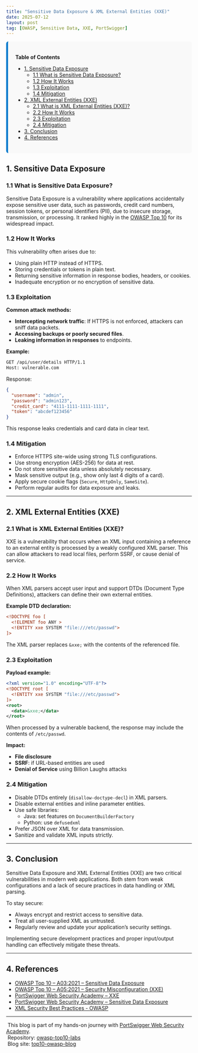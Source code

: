 ```yaml
---
title: "Sensitive Data Exposure & XML External Entities (XXE)"
date: 2025-07-12
layout: post
tag: [OWASP, Sensitive Data, XXE, PortSwigger]
---
```


<div style="display: flex; gap: 30px; align-items: flex-start; margin-bottom: 30px;">

 <!-- Table of Contents -->
 <div style="flex: 1; background-color: #f9f9f9; padding: 20px; border-left: 5px solid #007acc; border-radius: 6px;">

   <strong>Table of Contents</strong>
  <ul>
     <li><a href="#1-sensitive-data-exposure">1. Sensitive Data Exposure</a>
       <ul>
         <li><a href="#11-what-is-sensitive-data-exposure">1.1 What is Sensitive Data Exposure?</a></li>
         <li><a href="#12-how-it-works">1.2 How It Works</a></li>
        <li><a href="#13-exploitation">1.3 Exploitation</a></li>
         <li><a href="#14-mitigation">1.4 Mitigation</a></li>
       </ul>
     </li>
     <li><a href="#2-xml-external-entities-xxe">2. XML External Entities (XXE)</a>
       <ul>
         <li><a href="#21-what-is-xml-external-entities-xxe">2.1 What is XML External Entities (XXE)?</a></li>
         <li><a href="#22-how-it-works">2.2 How It Works</a></li>
         <li><a href="#23-exploitation">2.3 Exploitation</a></li>
         <li><a href="#24-mitigation">2.4 Mitigation</a></li>
       </ul>
     </li>
    <li><a href="#3-conclusion">3. Conclusion</a></li>
     <li><a href="#4-references">4. References</a></li>
   </ul>
 </div>
</div>

## 1. Sensitive Data Exposure

### 1.1 What is Sensitive Data Exposure?

Sensitive Data Exposure is a vulnerability where applications accidentally expose sensitive user data, such as passwords, credit card numbers, session tokens, or personal identifiers (PII), due to insecure storage, transmission, or processing. It ranked highly in the [OWASP Top 10](https://owasp.org/www-project-top-ten/) for its widespread impact.

### 1.2 How It Works

This vulnerability often arises due to:

- Using plain HTTP instead of HTTPS.
- Storing credentials or tokens in plain text.
- Returning sensitive information in response bodies, headers, or cookies.
- Inadequate encryption or no encryption of sensitive data.

### 1.3 Exploitation

**Common attack methods:**

- **Intercepting network traffic**: If HTTPS is not enforced, attackers can sniff data packets.
- **Accessing backups or poorly secured files**.
- **Leaking information in responses** to endpoints.

**Example:**
```bash
GET /api/user/details HTTP/1.1
Host: vulnerable.com
```

Response:
```json
{
  "username": "admin",
  "password": "admin123",
  "credit_card": "4111-1111-1111-1111",
  "token": "abcdef123456"
}
```
This response leaks credentials and card data in clear text.

### 1.4 Mitigation

- Enforce HTTPS site-wide using strong TLS configurations.
- Use strong encryption (AES-256) for data at rest.
- Do not store sensitive data unless absolutely necessary.
- Mask sensitive output (e.g., show only last 4 digits of a card).
- Apply secure cookie flags (`Secure`, `HttpOnly`, `SameSite`).
- Perform regular audits for data exposure and leaks.

---

## 2. XML External Entities (XXE)

### 2.1 What is XML External Entities (XXE)?

XXE is a vulnerability that occurs when an XML input containing a reference to an external entity is processed by a weakly configured XML parser. This can allow attackers to read local files, perform SSRF, or cause denial of service.

### 2.2 How It Works

When XML parsers accept user input and support DTDs (Document Type Definitions), attackers can define their own external entities.

**Example DTD declaration:**
```xml
<!DOCTYPE foo [
  <!ELEMENT foo ANY >
  <!ENTITY xxe SYSTEM "file:///etc/passwd">
]>
```
The XML parser replaces `&xxe;` with the contents of the referenced file.

### 2.3 Exploitation

**Payload example:**
```xml
<?xml version="1.0" encoding="UTF-8"?>
<!DOCTYPE root [
  <!ENTITY xxe SYSTEM "file:///etc/passwd">
]>
<root>
  <data>&xxe;</data>
</root>
```
When processed by a vulnerable backend, the response may include the contents of `/etc/passwd`.

**Impact:**
- **File disclosure**
- **SSRF**: if URL-based entities are used
- **Denial of Service** using Billion Laughs attacks

### 2.4 Mitigation

- Disable DTDs entirely (`disallow-doctype-decl`) in XML parsers.
- Disable external entities and inline parameter entities.
- Use safe libraries:
  - Java: set features on `DocumentBuilderFactory`
  - Python: use `defusedxml`
- Prefer JSON over XML for data transmission.
- Sanitize and validate XML inputs strictly.

---

## 3. Conclusion

Sensitive Data Exposure and XML External Entities (XXE) are two critical vulnerabilities in modern web applications. Both stem from weak configurations and a lack of secure practices in data handling or XML parsing.

To stay secure:

- Always encrypt and restrict access to sensitive data.
- Treat all user-supplied XML as untrusted.
- Regularly review and update your application’s security settings.

Implementing secure development practices and proper input/output handling can effectively mitigate these threats.

---

## 4. References

- [OWASP Top 10 – A03:2021 – Sensitive Data Exposure](https://owasp.org/Top10/A03_2021-Sensitive_Data_Exposure/)
- [OWASP Top 10 – A05:2021 – Security Misconfiguration (XXE)](https://owasp.org/Top10/A05_2021-Security_Misconfiguration/)
- [PortSwigger Web Security Academy – XXE](https://portswigger.net/web-security/xxe)
- [PortSwigger Web Security Academy – Sensitive Data Exposure](https://portswigger.net/web-security/secure-data-storage)
- [XML Security Best Practices - OWASP](https://owasp.org/www-project-xml-security/)

---

&nbsp;This blog is part of my hands-on journey with [PortSwigger Web Security Academy](https://portswigger.net/web-security).  
&nbsp;Repository: [owasp-top10-labs](https://github.com/haidang17-IA/owasp-top10-labs)  
&nbsp;Blog site: [top10-owasp-blog](https://haidang17-ia.github.io/top10-owasp-blog/)
